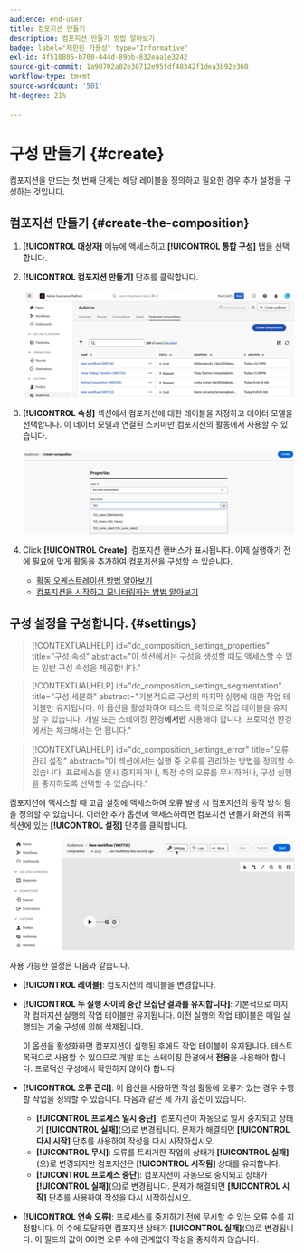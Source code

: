 ```yaml
---
audience: end-user
title: 컴포지션 만들기
description: 컴포지션 만들기 방법 알아보기
badge: label="제한된 가용성" type="Informative"
exl-id: 4f510805-b700-444d-89bb-832eaa1e3242
source-git-commit: 1a90702a02e30712e95fdf48342f1dea3b92e360
workflow-type: tm+mt
source-wordcount: '501'
ht-degree: 21%

---
```


# 구성 만들기 {#create}

컴포지션을 만드는 첫 번째 단계는 해당 레이블을 정의하고 필요한 경우 추가 설정을 구성하는 것입니다.

## 컴포지션 만들기 {#create-the-composition}

1. **[!UICONTROL 대상자]** 메뉴에 액세스하고 **[!UICONTROL 통합 구성]** 탭을 선택합니다.

1. **[!UICONTROL 컴포지션 만들기]** 단추를 클릭합니다.

   ![](assets/composition-create.png)

1. **[!UICONTROL 속성]** 섹션에서 컴포지션에 대한 레이블을 지정하고 데이터 모델을 선택합니다. 이 데이터 모델과 연결된 스키마만 컴포지션의 활동에서 사용할 수 있습니다.

   ![](assets/composition-select-schema.png)

1. Click **[!UICONTROL Create]**. 컴포지션 캔버스가 표시됩니다. 이제 실행하기 전에 필요에 맞게 활동을 추가하여 컴포지션을 구성할 수 있습니다.

   * [활동 오케스트레이션 방법 알아보기](#action-activities)
   * [컴포지션을 시작하고 모니터링하는 방법 알아보기](#save)

## 구성 설정을 구성합니다. {#settings}

>[!CONTEXTUALHELP]
>id="dc_composition_settings_properties"
>title="구성 속성"
>abstract="이 섹션에서는 구성을 생성할 때도 액세스할 수 있는 일반 구성 속성을 제공합니다."

>[!CONTEXTUALHELP]
>id="dc_composition_settings_segmentation"
>title="구성 세분화"
>abstract="기본적으로 구성의 마지막 실행에 대한 작업 테이블만 유지됩니다. 이 옵션을 활성화하여 테스트 목적으로 작업 테이블을 유지할 수 있습니다. 개발 또는 스테이징 환경&#x200B;**에서만** 사용해야 합니다. 프로덕션 환경에서는 체크해서는 안 됩니다."

>[!CONTEXTUALHELP]
>id="dc_composition_settings_error"
>title="오류 관리 설정"
>abstract="이 섹션에서는 실행 중 오류를 관리하는 방법을 정의할 수 있습니다. 프로세스를 일시 중지하거나, 특정 수의 오류를 무시하거나, 구성 실행을 중지하도록 선택할 수 있습니다."

컴포지션에 액세스할 때 고급 설정에 액세스하여 오류 발생 시 컴포지션의 동작 방식 등을 정의할 수 있습니다. 이러한 추가 옵션에 액세스하려면 컴포지션 만들기 화면의 위쪽 섹션에 있는 **[!UICONTROL 설정]** 단추를 클릭합니다.

![](assets/composition-create-settings.png)

사용 가능한 설정은 다음과 같습니다.

* **[!UICONTROL 레이블]**: 컴포지션의 레이블을 변경합니다.

* **[!UICONTROL 두 실행 사이의 중간 모집단 결과를 유지합니다]**: 기본적으로 마지막 컴퍼지션 실행의 작업 테이블만 유지됩니다. 이전 실행의 작업 테이블은 매일 실행되는 기술 구성에 의해 삭제됩니다.

  이 옵션을 활성화하면 컴포지션이 실행된 후에도 작업 테이블이 유지됩니다. 테스트 목적으로 사용할 수 있으므로 개발 또는 스테이징 환경에서 **전용**&#x200B;을 사용해야 합니다. 프로덕션 구성에서 확인하지 않아야 합니다.

* **[!UICONTROL 오류 관리]**: 이 옵션을 사용하면 작성 활동에 오류가 있는 경우 수행할 작업을 정의할 수 있습니다. 다음과 같은 세 가지 옵션이 있습니다.

   * **[!UICONTROL 프로세스 일시 중단]**: 컴포지션이 자동으로 일시 중지되고 상태가 **[!UICONTROL 실패]**(으)로 변경됩니다. 문제가 해결되면 **[!UICONTROL 다시 시작]** 단추를 사용하여 작성을 다시 시작하십시오.
   * **[!UICONTROL 무시]**: 오류를 트리거한 작업의 상태가 **[!UICONTROL 실패]**(으)로 변경되지만 컴포지션은 **[!UICONTROL 시작됨]** 상태를 유지합니다.
   * **[!UICONTROL 프로세스 중단]**: 컴포지션이 자동으로 중지되고 상태가 **[!UICONTROL 실패]**(으)로 변경됩니다. 문제가 해결되면 **[!UICONTROL 시작]** 단추를 사용하여 작성을 다시 시작하십시오.

* **[!UICONTROL 연속 오류]**: 프로세스를 중지하기 전에 무시할 수 있는 오류 수를 지정합니다. 이 수에 도달하면 컴포지션 상태가 **[!UICONTROL 실패]**(으)로 변경됩니다. 이 필드의 값이 0이면 오류 수에 관계없이 작성을 중지하지 않습니다.
